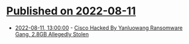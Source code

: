 # [Published on 2022-08-11](index.md)

* [2022-08-11, 13:00:00](https://it.slashdot.org/story/22/08/11/0514217/cisco-hacked-by-yanluowang-ransomware-gang-28gb-allegedly-stolen?utm_source=rss1.0mainlinkanon&utm_medium=feed) - [Cisco Hacked By Yanluowang Ransomware Gang, 2.8GB Allegedly Stolen](https://it.slashdot.org/story/22/08/11/0514217/cisco-hacked-by-yanluowang-ransomware-gang-28gb-allegedly-stolen?utm_source=rss1.0mainlinkanon&utm_medium=feed)
